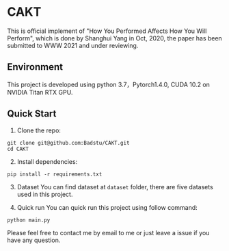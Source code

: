 # CAKT

This is official implement of "How You Performed Affects How You Will Perform", which is done by Shanghui Yang in Oct, 2020, the paper has been submitted to WWW 2021 and under reviewing.

## Environment
This project is developed using python 3.7，Pytorch1.4.0, CUDA 10.2 on NVIDIA Titan RTX GPU.

## Quick Start

1. Clone the repo:
```
git clone git@github.com:Badstu/CAKT.git
cd CAKT
```
2. Install dependencies:
```
pip install -r requirements.txt
```

3. Dataset
You can find dataset at `dataset` folder, there are five datasets used in this project.

4. Quick run
You can quick run this project using follow command:
```
python main.py
```

Please feel free to contact me by email to me or just leave a issue if you have any question.

